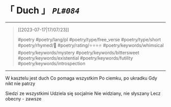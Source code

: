 # &#12300; Duch &#12301; *`PL#084`*

---

> [[2023-07-17|17/07/23]]
> 
> #poetry 
> #poetry/lang/pl 
> #poetry/type/free_verse #poetry/type/short 
> #poetry/rhymed/🔴 
> #poetry/rating/⭐⭐⭐⭐ 
> #poetry/keywords/whimsical #poetry/keywords/mystery #poetry/keywords/bittersweet #poetry/keywords/existential #poetry/keywords/futility #poetry/keywords/introspection 

---

W kasztelu jest duch
Co pomaga wszystkim
Po ciemku, po ukradku
Gdy nikt nie patrzy

Siedzi ze wszystkimi
Udziela się socjalnie
Nie widziany, nie słyszany
Lecz obecny - zawsze